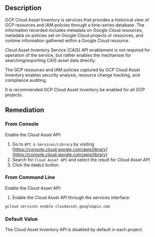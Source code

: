 ## Description

GCP Cloud Asset Inventory is services that provides a historical view of GCP resources and IAM policies through a time-series database. The information recorded includes metadata on Google Cloud resources, metadata on policies set on Google Cloud projects or resources, and runtime information gathered within a Google Cloud resource.

Cloud Asset Inventory Service (CAIS) API enablement is not required for operation of the service, but rather enables the mechanism for searching/exporting CAIS asset data directly.

The GCP resources and IAM policies captured by GCP Cloud Asset Inventory enables security analysis, resource change tracking, and compliance auditing.

It is recommended GCP Cloud Asset Inventory be enabled for all GCP projects.

## Remediation

### From Console

Enable the Cloud Asset API:

1. Go to `API & Services/Library` by visiting [https://console.cloud.google.com/apis/library](https://console.cloud.google.com/apis/library)
2. Search for `Cloud Asset API` and select the result for *Cloud Asset API*
3. Click the `ENABLE` button.

### From Command Line

Enable the Cloud Asset API:

1. Enable the Cloud Asset API through the services interface:

```bash
gcloud services enable cloudasset.googleapis.com
```

### Default Value

The Cloud Asset Inventory API is disabled by default in each project.
